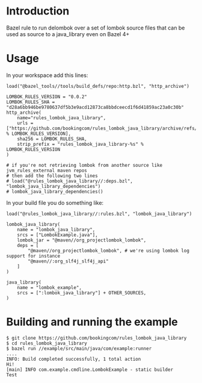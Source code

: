 # Introduction

Bazel rule to run delombok over a set of lombok source files that can be used as source to a java_library even on
Bazel 4+

# Usage

In your workspace add this lines:

```
load("@bazel_tools//tools/build_defs/repo:http.bzl", "http_archive")

LOMBOK_RULES_VERSION = "0.0.2"
LOMBOK_RULES_SHA = "d28a6bb946be9780637df5b3e9acd12873ca8bbdceecd1f6d41859ac23a0c30b"
http_archive(
    name="rules_lombok_java_library",
    urls = ["https://github.com/bookingcom/rules_lombok_java_library/archive/refs/tags/v%s.tar.gz" % LOMBOK_RULES_VERSION],
    sha256 = LOMBOK_RULES_SHA,
    strip_prefix = "rules_lombok_java_library-%s" % LOMBOK_RULES_VERSION
)

# if you're not retrieving lombok from another source like jvm_rules_external maven repos
# then add the following two lines
# load("@rules_lombok_java_library//:deps.bzl", "lombok_java_library_dependencies")
# lombok_java_library_dependencies()
```

In your build file you do something like:
```
load("@rules_lombok_java_library//:rules.bzl", "lombok_java_library")

lombok_java_library(
    name = "lombok_java_library",
    srcs = ["LombokExample.java"],
    lombok_jar = "@maven//org_projectlombok_lombok",
    deps = [
        "@maven//org_projectlombok_lombok", # we're using lombok log support for instance
        "@maven//:org_slf4j_slf4j_api"
    ]
)

java_library(
    name = "lombok_example",
    srcs = [":lombok_java_library"] + OTHER_SOURCES,
)
```

# Building and running the example

```
$ git clone https://github.com/bookingcom/rules_lombok_java_library
$ cd rules_lombok_java_library
$ bazel run //example/src/main/java/com/example:runner
....
INFO: Build completed successfully, 1 total action
Hi!
[main] INFO com.example.cmdline.LombokExample - static builder
Test
```
